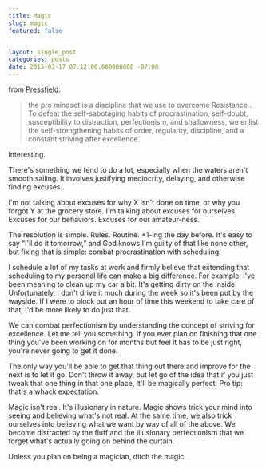 ```yaml
---
title: Magic
slug: magic
featured: false


layout: single_post
categories: posts
date: 2015-03-17 07:12:00.000000000 -07:00
---
```


from [Pressfield](http://www.amazon.com/gp/product/B0087TUM54/ref=as_li_tl?ie=UTF8&camp=1789&creative=390957&creativeASIN=B0087TUM54&linkCode=as2&tag=johnatlymanco-20&linkId=BURAGZCYG4C3ERC5):

> the pro mindset is a discipline that we use to overcome Resistance . To defeat the self-sabotaging habits of procrastination, self-doubt, susceptibility to distraction, perfectionism, and shallowness, we enlist the self-strengthening habits of order, regularity, discipline, and a constant striving after excellence.

Interesting.

There's something we tend to do a lot, especially when the waters aren't smooth sailing. It involves justifying mediocrity, delaying, and otherwise finding excuses.

I'm not talking about excuses for why X isn't done on time, or why you forgot Y at the grocery store. I'm talking about excuses for ourselves. Excuses for our behaviors. Excuses for our amateur-ness.

The resolution is simple. Rules. Routine. +1-ing the day before. It's easy to say “I'll do it tomorrow,” and God knows I'm guilty of that like none other, but fixing that is simple: combat procrastination with scheduling.

I schedule a lot of my tasks at work and firmly believe that extending that scheduling to my personal life can make a big difference. For example: I've been meaning to clean up my car a bit. It's getting dirty on the inside. Unfortunately, I don't drive it much during the week so it's been put by the wayside. If I were to block out an hour of time this weekend to take care of that, I'd be more likely to do just that.

We can combat perfectionism by understanding the concept of striving for excellence. Let me tell you something. If you ever plan on finishing that one thing you've been working on for months but feel it has to be just right, you're never going to get it done.

The only way you'll be able to get that thing out there and improve for the next is to let it go. Don't throw it away, but let go of the idea that if you just tweak that one thing in that one place, it'll be magically perfect. Pro tip: that's a whack expectation.

Magic isn't real. It's illusionary in nature. Magic shows trick your mind into seeing and believing what's not real. At the same time, we also trick ourselves into believing what we want by way of all of the above. We become distracted by the fluff and the illusionary perfectionism that we forget what's actually going on behind the curtain.

Unless you plan on being a magician, ditch the magic.

